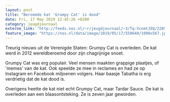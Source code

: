 ```yaml
---
layout: post
title: "Beroemde kat 'Grumpy Cat' is dood"
date: Fri, 17 May 2019 12:45:26 +0200
category: jeugdjournaal
externe_link: "http://feeds.nos.nl/~r/jeugdjournaal/~3/Tq-VcnmtJEQ/2285106"
feature_image: "https://nos.nl/data/image/2019/05/17/550640/1008x567.jpg"
---
```


<p>Treurig nieuws uit de Verenigde Staten: Grumpy Cat is overleden. De kat werd in 2012 wereldberoemd door zijn chagrijnige snoet.</p>
<p>Grumpy Cat was erg populair. Veel mensen maakten grappige plaatjes, of 'memes' van de kat. Ook speelde ze mee in reclames en had ze op Instagram en Facebook miljoenen volgers. Haar baasje Tabatha is erg verdrietig dat de kat dood is.</p>
<p>Overigens heette de kat niet echt Grumpy Cat, maar Tardar Sauce. De kat is overleden aan een blaasontsteking. Ze is zeven jaar geworden.</p><img src="http://feeds.feedburner.com/~r/jeugdjournaal/~4/Tq-VcnmtJEQ" height="1" width="1" alt=""/>
